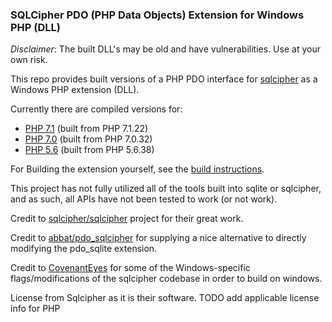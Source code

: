 ### SQLCipher PDO (PHP Data Objects) Extension for Windows PHP (DLL)

*Disclaimer*: The built DLL's may be old and have vulnerabilities. Use at your own risk.

This repo provides built versions of a PHP PDO interface for [sqlcipher](https://github.com/sqlcipher/sqlcipher) as a Windows PHP extension (DLL).

Currently there are compiled versions for:
 - [PHP 7.1](dist/php71) (built from PHP 7.1.22)
 - [PHP 7.0](dist/php70) (built from PHP 7.0.32)
 - [PHP 5.6](dist/php56) (built from PHP 5.6.38)
 
For Building the extension yourself, see the [build instructions](examples/BUILD.md).

This project has not fully utilized all of the tools built into sqlite or sqlcipher, and as such, all APIs have not been tested to work (or not work).

Credit to [sqlcipher/sqlcipher](https://github.com/sqlcipher/sqlcipher) project for their great work.

Credit to [abbat/pdo_sqlcipher](https://github.com/abbat/pdo_sqlcipher/blob/master/README.en.md) for supplying a nice alternative to directly modifying the pdo_sqlite extension.

Credit to [CovenantEyes](https://github.com/CovenantEyes/sqlcipher-windows) for some of the Windows-specific flags/modifications of the sqlcipher codebase in order to build on windows.

License from Sqlcipher as it is their software.
TODO add applicable license info for PHP
